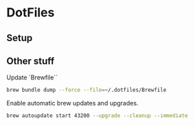 # DotFiles

## Setup

## Other stuff

Update `Brewfile``

```bash
brew bundle dump --force --file=~/.dotfiles/Brewfile
```

Enable automatic brew updates and upgrades.

```bash
brew autoupdate start 43200 --upgrade --cleanup --immediate
```

